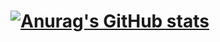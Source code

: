 # [![Anurag's GitHub stats](https://github-readme-stats.vercel.app/api?username=rouvb&count_private=true&show_icons=true&icon_color=ffffff&title_color=ffffff&text_color=ffffff&theme=dracula)](https://github-readme-stats-rouvbx.vercel.app)
